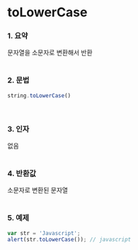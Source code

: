 # toLowerCase
### 1. 요약
문자열을 소문자로 변환해서 반환
<br /><br />

### 2. 문법
```javascript
string.toLowerCase()
```
<br />

### 3. 인자
없음
<br /><br />

### 4. 반환값
소문자로 변환된 문자열
<br /><br />

### 5. 예제
```javascript
var str = 'Javascript';
alert(str.toLowerCase()); // javascript
```
